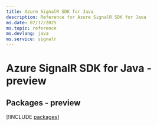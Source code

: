 ```yaml
---
title: Azure SignalR SDK for Java
description: Reference for Azure SignalR SDK for Java
ms.date: 07/17/2025
ms.topic: reference
ms.devlang: java
ms.service: signalr
---
```

# Azure SignalR SDK for Java - preview
## Packages - preview
[!INCLUDE [packages](signalr-index.md)]